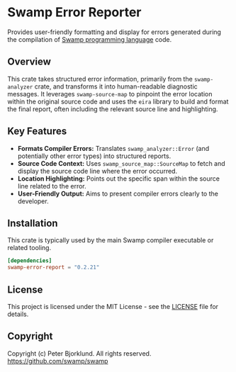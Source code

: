 # Swamp Error Reporter

Provides user-friendly formatting and display for errors generated during the compilation of [Swamp programming language](https://github.com/swamp/swamp) code.

## Overview

This crate takes structured error information, primarily from the `swamp-analyzer` crate, and transforms it into human-readable diagnostic messages. It leverages `swamp-source-map` to pinpoint the error location within the original source code and uses the `eira` library to build and format the final report, often including the relevant source line and highlighting.

## Key Features

* **Formats Compiler Errors:** Translates `swamp_analyzer::Error` (and potentially other error types) into structured reports.
* **Source Code Context:** Uses `swamp_source_map::SourceMap` to fetch and display the source code line where the error occurred.
* **Location Highlighting:** Points out the specific span within the source line related to the error.
* **User-Friendly Output:** Aims to present compiler errors clearly to the developer.

## Installation

This crate is typically used by the main Swamp compiler executable or related tooling.

```toml
[dependencies]
swamp-error-report = "0.2.21"
```

## License

This project is licensed under the MIT License - see the [LICENSE](LICENSE) file for details.

## Copyright

Copyright (c) Peter Bjorklund. All rights reserved. https://github.com/swamp/swamp
